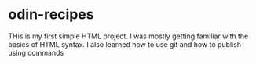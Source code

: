 # odin-recipes

THis is my first simple HTML project. I was mostly getting familiar with the basics of HTML syntax.
I also learned how to use git and how to publish using commands
